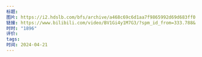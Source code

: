 ```yaml
---
标题: 
图片: https://i2.hdslb.com/bfs/archive/a468c69c6d1aa7f9865992d69d683ff0c5be986b.jpg@518w_290h_1c_!web-video-share-cover.avif
链接: https://www.bilibili.com/video/BV1Gi4y1M7G3/?spm_id_from=333.788&vd_source=e815fa5e2c428a98163e9d19be40ec58
时时: "1896"
评价: 
tags: 
时间: 2024-04-21
---
```



